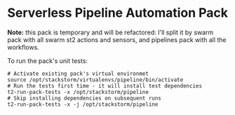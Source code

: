 # Serverless Pipeline Automation Pack

**Note:** this pack is temporary and will be refactored: I'll split it by swarm pack with all swarm st2 actions and sensors, and pipelines pack with all the workflows.

To run the pack's unit tests:

```
# Activate existing pack's virtual environmet
source /opt/stackstorm/virtualenvs/pipeline/bin/activate
# Run the tests first time - it will install test dependencies
t2-run-pack-tests -x /opt/stackstorm/pipeline
# Skip installing dependencies on subsequent runs
t2-run-pack-tests -x -j /opt/stackstorm/pipeline
```
